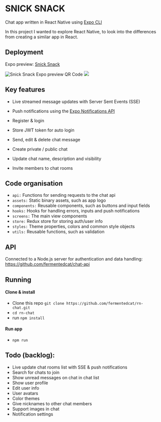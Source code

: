 # SNICK SNACK

Chat app written in React Native using [Expo CLI](https://expo.dev/) 

In this project I wanted to explore React Native, to look into the differences from creating a similar app in React. 

## Deployment
Expo preview: [Snick Snack](https://expo.dev/@fermentedcat/snick-snack)

![Snick Snack Expo preview QR Code](./assets/expo-snick-snack-preview.svg)
<img src="./assets/expo-snick-snack-preview.svg">


## Key features
- Live streamed message updates with Server Sent Events (SSE)
- Push notifications using the [Expo Notifications API](https://docs.expo.dev/versions/latest/sdk/notifications/)

- Register & login
- Store JWT token for auto login
- Send, edit & delete chat message
- Create private / public chat
- Update chat name, description and visibility
- Invite members to chat rooms

## Code organisation
- `api:` Functions for sending requests to the chat api 
- `assets:` Static binary assets, such as app logo
- `components:` Reusable components, such as buttons and input fields
- `hooks:` Hooks for handling errors, inputs and push notifications
- `screens:` The main view components
- `store:` Redux store for storing auth/user info
- `styles:` Theme properties, colors and common style objects
- `utils:` Reusable functions, such as validation

## API

Connected to a Node.js server for authentication and data handling: https://github.com/fermentedcat/chat-api

## Running

#### Clone & install

- Clone this repo `git clone https://github.com/fermentedcat/rn-chat.git`
- `cd rn-chat`
- run `npm install`

#### Run app

- `npm run`


## Todo (backlog):

- Live update chat rooms list with SSE & push notifications
- Search for chats to join
- Show unread messages on chat in chat list
- Show user profile
- Edit user info
- User avatars
- Color themes
- Give nicknames to other chat members
- Support images in chat
- Notification settings

